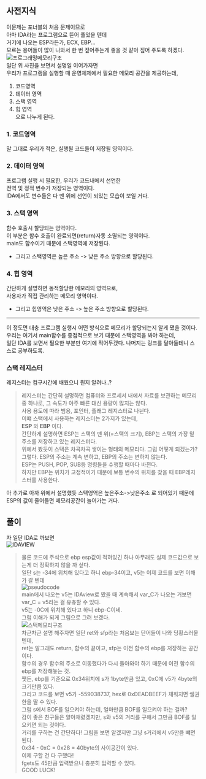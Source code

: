 ## 사전지식    
이문제는 포너블의 처음 문제이므로   
아마 IDA라는 프로그램으로 뜯어 풀었을 텐데   
거기에 나오는 ESP라든가, ECX, EBP...   
모르는 용어들이 많이 나와서 한 번 짚어주는게 좋을 것 같아 짚어 주도록 하겠다.   
![프로그래밍메모리구조](/HACKCTF/Pwnable/Basic_BOF_1/프로그래밍메모리구조.png)    
일단 위 사진을 보면서 설명일 이어가자면   
우리가 프로그램을 실행할 때 운영체제에서 필요한 메모리 공간을 제공하는데,   
1. 코드영역    
2. 데이터 영역   
3. 스택 영역    
4. 힙 영역    
으로 나누게 된다.   

### 1. 코드영역    
말 그대로 우리가 적은, 실행될 코드들이 저장될 영역이다.   
### 2. 데이터 영역    
프로그램 실행 시 필요한, 우리가 코드내에서 선언한   
전역 및 정적 변수가 저장되는 영역이다.   
IDA에서도 변수들은 다 맨 위에 선언이 되있는 모습이 보일 거다.    
### 3. 스택 영역   
함수 호출시 할당되는 영역이다.   
이 부분은 함수 호출이 완료되면(return)자동 소멸되는 영역이다.   
main도 함수이기 때문에 스택영역에 저장된다.    
* 그리고 스택영역은 높은 주소 -> 낮은 주소 방향으로 할당된다.     
### 4. 힙 영역    
간단하게 설명하면 동적할당한 메모리의 영역으로,   
사용자가 직접 관리하는 메모리 영역이다.   
* 그리고 힙영역은 낮은 주소 -> 높은 주소 방향으로 할당된다.    
***
이 정도면 대충 프로그램 실행시 어떤 방식으로 메모리가 할당되는지 알게 됐을 것이다.   
우리는 여기서 main함수를 중점적으로 보기 때문에 스택영역을 봐야 하는데,   
일단 IDA를 보면서 필요한 부분만 여기에 적어두겠다. 나머지는 링크를 달아둘테니 스스로 공부하도록.    
### 스택 레지스터 
레지스터는 컴구시간에 배웠으니 뭔지 알려나..?    
>  레지스터는 간단히 설명하면 컴퓨터와 프로세서 내에서 자료를 보관하는 메모리 중 하나로, 그 속도가 아주 빠른 대신 용량이 많지는 않다.    
>  사용 용도에 따라 범용, 포인터, 플래그 레지스터로 나뉜다.    
이떄 스택에서 사용하는 레지스터는 2가지가 있는데,   
**ESP** 와 **EBP** 이다.   
간단하게 설명하면 ESP는 스택의 맨 위(=스택의 크기), EBP는 스택의 가장 밑 주소를 저장하고 있는 레지스터다.   
위에서 봤듯이 스택은 차곡차곡 쌓이는 형태의 메모리다. 그럼 어떻게 되겠는가?    
그렇다. ESP의 주소는 계속 변하고, EBP의 주소는 변하지 않는다.    
ESP는 PUSH, POP, SUB등 명령들을 수행할 때마다 바뀐다.   
하지만 EBP는 위치가 고정적이기 때문에 보통 변수의 위치를 찾을 때 EBP레지스터를 사용한다.   

아 추가로 아까 위에서 설명했듯 스택영역은 높은주소->낮은주소 로 되어있기 때문에    
ESP의 값이 줄어들면 메모리공간이 늘어가는 거다.   


## 풀이    
자 일단 IDA로 까보면   
![IDAVIEW](/HACKCTF/Pwnable/Basic_BOF_1/IDAview.png)   
>  물론 코드에 주석으로 ebp esp값이 적혀있긴 하나 아무래도 실제 코드값으로 보는게 더 정확하지 않을 까 싶다.   
일단 s는 -34에 위치해 있다고 하니 ebp-34이고, v5는 이제 코드를 보면 이해가 갈 텐데    
![pseudocode](/HACKCTF/Pwnable/Basic_BOF_1/pseudocode.png)   
main에서 나오는 v5는 IDAview로 봤을 때 계속해서 var_C가 나오는 거보면 var_C = v5라는 걸 유츄할 수 있다.   
v5는 -0C에 위치해 있다고 하니 ebp-C이네.   
그럼 이해가 되게 그림으로 그려 보겠다.    
![스택메모리구조](/HACKCTF/Pwnable/Basic_BOF_1/stack.png)  
차근차근 설명 해주자면 일단 ret와 sfp라는 처음보는 단어들이 나와 당황스러울 텐데,   
ret는 말그래도 return, 함수의 끝이고, sfp는 이전 함수의 ebp를 저장하는 공간이다.   
함수의 경우 함수의 주소로 이동했다가 다시 돌아와야 하기 때문에 이전 함수의 ebp를 저장해놓는 것.   
쩃든, ebp를 기준으로 0x34위치에 s가 1byte만큼 있고, 0xC에 v5가 4byte의 크기만큼 있다.   
그리고 코드를 보면 v5가 -559038737, hex로 0xDEADBEEF가 채워지면 쉘권한을 딸 수 있다.   
그럼 s에서 BOF를 일으켜야 하는데, 얼마만큼 BOF를 일으켜야 하는 걸까?   
감이 좋은 친구들은 알아채렸겠지만, s와 v5의 거리를 구해서 그만큼 BOF를 일으키면 되는 것이다.   
거리를 구하는 건 간단하다! 그림을 보면 알겠지만 그냥 s거리에서 v5만큼 뺴면된다.    
0x34 - 0xC = 0x28 = 40byte의 사이공간이 있다.   
이제 구할 건 다 구했다!   
fgets도 45만큼 입력받으니 충분히 입력할 수 있다.   
GOOD LUCK!